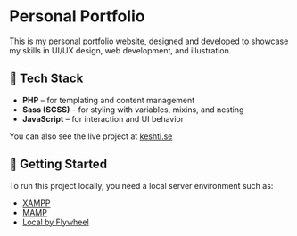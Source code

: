 # Personal Portfolio

This is my personal portfolio website, designed and developed to showcase my skills in UI/UX design, web development, and illustration.

## 🧰 Tech Stack

- **PHP** – for templating and content management
- **Sass (SCSS)** – for styling with variables, mixins, and nesting
- **JavaScript** – for interaction and UI behavior

You can also see the live project at [keshti.se](https://keshti.se)

## 🚀 Getting Started

To run this project locally, you need a local server environment such as:

- [XAMPP](https://www.apachefriends.org/index.html)
- [MAMP](https://www.mamp.info/en/)
- [Local by Flywheel](https://localwp.com/)
